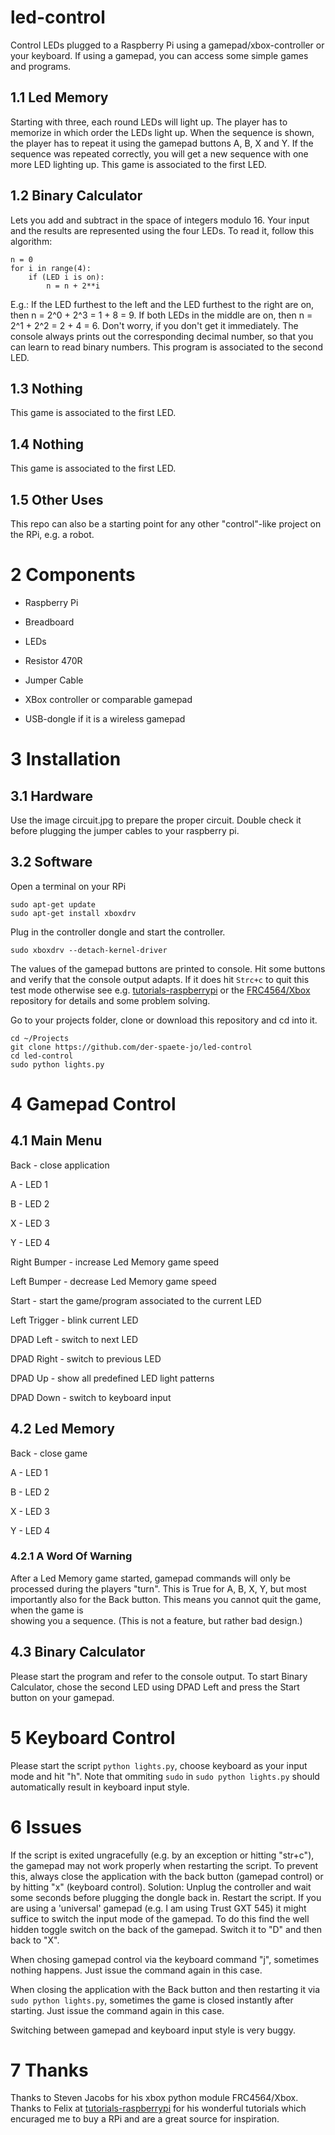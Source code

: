 # led-control

Control LEDs plugged to a Raspberry Pi using a gamepad/xbox-controller or 
your keyboard. If using a gamepad, you can access some simple games and programs.

## 1.1 Led Memory 

Starting with three, each round LEDs will light up. 
The player has to memorize in which order the LEDs light up. 
When the sequence is shown, the player has to repeat it using the gamepad 
buttons A, B, X and Y. If the sequence was repeated correctly, you will get 
a new sequence with one more LED lighting up. This game is associated to 
the first LED.

## 1.2 Binary Calculator

Lets you add and subtract in the space of integers modulo 16. Your input and 
the results are represented using the four LEDs. To read it, follow this 
algorithm:
```
n = 0
for i in range(4):
	if (LED i is on):
		n = n + 2**i
```
E.g.: If the LED furthest to the left and the LED furthest to the right are on, 
then n = 2^0 + 2^3 = 1 + 8 = 9. If both LEDs in the middle are on, then n = 
2^1 + 2^2 = 2 + 4 = 6. Don't worry, if you don't get it immediately. The 
console always prints out the corresponding decimal number, so that you can 
learn to read binary numbers. This program is associated to the second LED.

## 1.3 Nothing

This game is associated to the first LED.

## 1.4 Nothing

This game is associated to the first LED.


## 1.5 Other Uses

This repo can also be a starting point for any other "control"-like project 
on the RPi, e.g. a robot.

# 2 Components

 - Raspberry Pi

 - Breadboard

 - LEDs

 - Resistor 470R

 - Jumper Cable

 - XBox controller or comparable gamepad
 
 - USB-dongle if it is a wireless gamepad


# 3 Installation

## 3.1 Hardware

Use the image circuit.jpg to prepare the proper circuit. Double check it before 
plugging the jumper cables to your raspberry pi. 

## 3.2 Software

Open a terminal on your RPi
```
sudo apt-get update
sudo apt-get install xboxdrv
```
Plug in the controller dongle and start the controller.
```
sudo xboxdrv --detach-kernel-driver
```
The values of the gamepad buttons are printed to console. Hit some buttons and 
verify that the console output adapts. If it does hit `Strc+c` to quit this test 
mode otherwise see e.g. [tutorials-raspberrypi](https://tutorials-raspberrypi.de) 
or the [FRC4564/Xbox](https://github.com/FRC4564/Xbox) repository for details 
and some problem solving. 

Go to your projects folder, clone or download this repository and cd into it.

```
cd ~/Projects
git clone https://github.com/der-spaete-jo/led-control  
cd led-control
sudo python lights.py
```

# 4 Gamepad Control


## 4.1 Main Menu

Back - close application

A - LED 1

B - LED 2

X - LED 3

Y - LED 4

Right Bumper - increase Led Memory game speed

Left Bumper - decrease Led Memory game speed

Start - start the game/program associated to the current LED

Left Trigger - blink current LED

DPAD Left - switch to next LED

DPAD Right - switch to previous LED

DPAD Up - show all predefined LED light patterns

DPAD Down - switch to keyboard input


## 4.2 Led Memory

Back - close game

A - LED 1

B - LED 2

X - LED 3

Y - LED 4

### 4.2.1 A Word Of Warning

After a Led Memory game started, gamepad commands will only be processed during the 
players "turn". This is True for A, B, X, Y, but most importantly also for 
the Back button. This means you cannot quit the game, when the game is  
showing you a sequence. (This is not a feature, but rather bad design.)

## 4.3 Binary Calculator

Please start the program and refer to the console output. To start Binary 
Calculator, chose the second LED using DPAD Left and press the Start button 
on your gamepad. 


# 5 Keyboard Control

Please start the script `python lights.py`, choose keyboard as your input mode 
and hit "h". Note that ommiting `sudo` in `sudo python lights.py` should 
automatically result in keyboard input style. 

# 6 Issues

If the script is exited ungracefully (e.g. by an exception or hitting "str+c"), 
the gamepad may not work properly when restarting the script. 
To prevent this, always close the application with the back button 
(gamepad control) or by hitting "x" (keyboard control).
Solution: Unplug the controller and wait some seconds before plugging the 
dongle back in. Restart the script. If you are using a 'universal' gamepad 
(e.g. I am using Trust GXT 545) it might suffice to switch the input mode of 
the gamepad. To do this find the well hidden toggle switch on the back of the 
gamepad. Switch it to "D" and then back to "X".
 
When chosing gamepad control via the keyboard command "j", sometimes nothing 
happens. Just issue the command again in this case.

When closing the application with the Back button and then restarting it via 
```sudo python lights.py```, sometimes the game is closed instantly after 
starting. Just issue the command again in this case.

Switching between gamepad and keyboard input style is very buggy. 

# 7 Thanks

Thanks to Steven Jacobs for his xbox python module FRC4564/Xbox. 
Thanks to Felix at [tutorials-raspberrypi](https://tutorials-raspberrypi.de) for his wonderful tutorials 
which encuraged me to buy a RPi and are a great source for inspiration.
